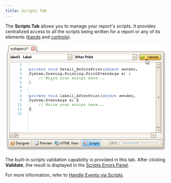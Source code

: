 ```yaml
---
title: Scripts Tab
---
```

The **Scripts Tab** allows you to manage your report's scripts. It provides centralized access to all the scripts being written for a report or any of its elements ([bands](../../../../../../interface-elements-for-desktop/articles/report-designer/report-designer-for-winforms/report-designer-reference/report-bands.md) and [controls](../../../../../../interface-elements-for-desktop/articles/report-designer/report-designer-for-winforms/report-designer-reference/report-controls.md)).

![RD_Elements_ScriptsTab](../../../../../images/Img11138.png)

The built-in scripts validation capability is provided in this tab. After clicking **Validate**, the result is displayed in the [Scripts Errors Panel](../../../../../../interface-elements-for-desktop/articles/report-designer/report-designer-for-winforms/report-designer-reference/report-designer-ui/scripts-errors-panel.md).

For more information, refer to [Handle Events via Scripts](../../../../../../interface-elements-for-desktop/articles/report-designer/report-designer-for-winforms/create-reports/miscellaneous/handle-events-via-scripts.md).